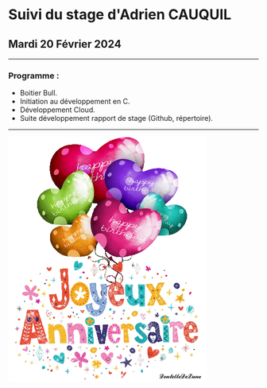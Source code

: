 # Suivi du stage d'Adrien CAUQUIL

## Mardi 20 Février 2024

<hr>

### Programme : 
 - Boitier Bull.
 - Initiation au développement en C.
 - Développement Cloud.
 - Suite développement rapport de stage (Github, répertoire).


<hr>


![Anniversaire](image/anniversaire.gif)


